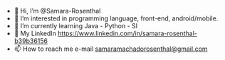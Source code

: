 - 👋 Hi, I’m @Samara-Rosenthal
- 👀 I’m interested in programming language, front-end, android/mobile.
- 🌱 I’m currently learning Java - Python - SI
- 💞️ My LinkedIn https://www.linkedin.com/in/samara-rosenthal-b39b36156
- 📫 How to reach me e-mail samaramachadorosenthal@gmail.com


<!---
Samara-Rosenthal/Samara-Rosenthal is a ✨ special ✨ repository because its `README.md` (this file) appears on your GitHub profile.
You can click the Preview link to take a look at your changes.
--->
